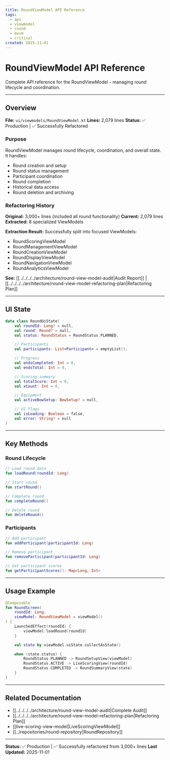 ```yaml
---
title: RoundViewModel API Reference
tags:
  - api
  - viewmodel
  - round
  - mvvm
  - critical
created: 2025-11-01
---
```


# RoundViewModel API Reference

Complete API reference for the RoundViewModel - managing round lifecycle and coordination.

---

## Overview

**File:** `ui/viewmodels/RoundViewModel.kt`
**Lines:** 2,079 lines
**Status:** ✅ Production | ✅ Successfully Refactored

### Purpose

RoundViewModel manages round lifecycle, coordination, and overall state. It handles:
- Round creation and setup
- Round status management
- Participant coordination
- Round completion
- Historical data access
- Round deletion and archiving

### Refactoring History

**Original:** 3,000+ lines (included all round functionality)
**Current:** 2,079 lines
**Extracted:** 8 specialized ViewModels

**Extraction Result:** Successfully split into focused ViewModels:
- RoundScoringViewModel
- RoundManagementViewModel
- RoundCreationViewModel
- RoundDisplayViewModel
- RoundNavigationViewModel
- RoundAnalyticsViewModel

**See:** [[../../../../architecture/round-view-model-audit|Audit Report]] | [[../../../../architecture/round-view-model-refactoring-plan|Refactoring Plan]]

---

## UI State

```kotlin
data class RoundUiState(
    val roundId: Long? = null,
    val round: Round? = null,
    val status: RoundStatus = RoundStatus.PLANNED,

    // Participants
    val participants: List<Participant> = emptyList(),

    // Progress
    val endsCompleted: Int = 0,
    val endsTotal: Int = 0,

    // Scoring summary
    val totalScore: Int = 0,
    val xCount: Int = 0,

    // Equipment
    val activeBowSetup: BowSetup? = null,

    // UI flags
    val isLoading: Boolean = false,
    val error: String? = null
)
```

---

## Key Methods

### Round Lifecycle

```kotlin
// Load round data
fun loadRound(roundId: Long)

// Start round
fun startRound()

// Complete round
fun completeRound()

// Delete round
fun deleteRound()
```

### Participants

```kotlin
// Add participant
fun addParticipant(participantId: Long)

// Remove participant
fun removeParticipant(participantId: Long)

// Get participant scores
fun getParticipantScores(): Map<Long, Int>
```

---

## Usage Example

```kotlin
@Composable
fun RoundScreen(
    roundId: Long,
    viewModel: RoundViewModel = viewModel()
) {
    LaunchedEffect(roundId) {
        viewModel.loadRound(roundId)
    }

    val state by viewModel.uiState.collectAsState()

    when (state.status) {
        RoundStatus.PLANNED -> RoundSetupView(viewModel)
        RoundStatus.ACTIVE -> LiveScoringView(roundId)
        RoundStatus.COMPLETED -> RoundSummaryView(state)
    }
}
```

---

## Related Documentation

- [[../../../../architecture/round-view-model-audit|Complete Audit]]
- [[../../../../architecture/round-view-model-refactoring-plan|Refactoring Plan]]
- [[live-scoring-view-model|LiveScoringViewModel]]
- [[../repositories/round-repository|RoundRepository]]

---

**Status:** ✅ Production | ✅ Successfully refactored from 3,000+ lines
**Last Updated:** 2025-11-01
